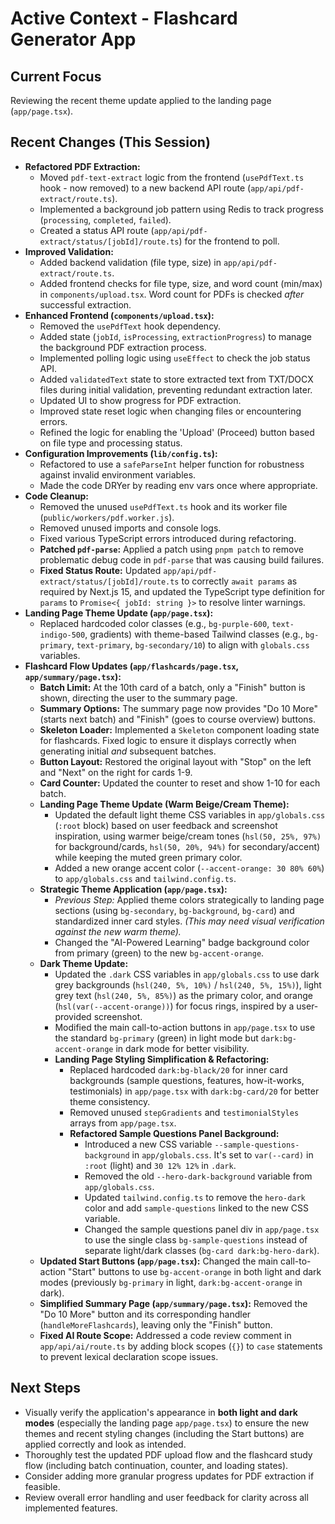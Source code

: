# Active Context - Flashcard Generator App

## Current Focus

Reviewing the recent theme update applied to the landing page (`app/page.tsx`).

## Recent Changes (This Session)

- **Refactored PDF Extraction:**
    - Moved `pdf-text-extract` logic from the frontend (`usePdfText.ts` hook - now removed) to a new backend API route (`app/api/pdf-extract/route.ts`).
    - Implemented a background job pattern using Redis to track progress (`processing`, `completed`, `failed`).
    - Created a status API route (`app/api/pdf-extract/status/[jobId]/route.ts`) for the frontend to poll.
- **Improved Validation:**
    - Added backend validation (file type, size) in `app/api/pdf-extract/route.ts`.
    - Added frontend checks for file type, size, and word count (min/max) in `components/upload.tsx`. Word count for PDFs is checked *after* successful extraction.
- **Enhanced Frontend (`components/upload.tsx`):**
    - Removed the `usePdfText` hook dependency.
    - Added state (`jobId`, `isProcessing`, `extractionProgress`) to manage the background PDF extraction process.
    - Implemented polling logic using `useEffect` to check the job status API.
    - Added `validatedText` state to store extracted text from TXT/DOCX files during initial validation, preventing redundant extraction later.
    - Updated UI to show progress for PDF extraction.
    - Improved state reset logic when changing files or encountering errors.
    - Refined the logic for enabling the 'Upload' (Proceed) button based on file type and processing status.
- **Configuration Improvements (`lib/config.ts`):**
    - Refactored to use a `safeParseInt` helper function for robustness against invalid environment variables.
    - Made the code DRYer by reading env vars once where appropriate.
- **Code Cleanup:**
    - Removed the unused `usePdfText.ts` hook and its worker file (`public/workers/pdf.worker.js`).
    - Removed unused imports and console logs.
    - Fixed various TypeScript errors introduced during refactoring.
    - **Patched `pdf-parse`:** Applied a patch using `pnpm patch` to remove problematic debug code in `pdf-parse` that was causing build failures.
    - **Fixed Status Route:** Updated `app/api/pdf-extract/status/[jobId]/route.ts` to correctly `await params` as required by Next.js 15, and updated the TypeScript type definition for `params` to `Promise<{ jobId: string }>` to resolve linter warnings.
- **Landing Page Theme Update (`app/page.tsx`):**
    - Replaced hardcoded color classes (e.g., `bg-purple-600`, `text-indigo-500`, gradients) with theme-based Tailwind classes (e.g., `bg-primary`, `text-primary`, `bg-secondary/10`) to align with `globals.css` variables.
- **Flashcard Flow Updates (`app/flashcards/page.tsx`, `app/summary/page.tsx`):**
    - **Batch Limit:** At the 10th card of a batch, only a "Finish" button is shown, directing the user to the summary page.
    - **Summary Options:** The summary page now provides "Do 10 More" (starts next batch) and "Finish" (goes to course overview) buttons.
    - **Skeleton Loader:** Implemented a `Skeleton` component loading state for flashcards. Fixed logic to ensure it displays correctly when generating initial *and* subsequent batches.
    - **Button Layout:** Restored the original layout with "Stop" on the left and "Next" on the right for cards 1-9.
    - **Card Counter:** Updated the counter to reset and show 1-10 for each batch.
    - **Landing Page Theme Update (Warm Beige/Cream Theme):**
        - Updated the default light theme CSS variables in `app/globals.css` (`:root` block) based on user feedback and screenshot inspiration, using warmer beige/cream tones (`hsl(50, 25%, 97%)` for background/cards, `hsl(50, 20%, 94%)` for secondary/accent) while keeping the muted green primary color.
        - Added a new orange accent color (`--accent-orange: 30 80% 60%`) to `app/globals.css` and `tailwind.config.ts`.
    - **Strategic Theme Application (`app/page.tsx`):**
        - *Previous Step:* Applied theme colors strategically to landing page sections (using `bg-secondary`, `bg-background`, `bg-card`) and standardized inner card styles. *(This may need visual verification against the new warm theme).*
        - Changed the "AI-Powered Learning" badge background color from primary (green) to the new `bg-accent-orange`.
    - **Dark Theme Update:**
        - Updated the `.dark` CSS variables in `app/globals.css` to use dark grey backgrounds (`hsl(240, 5%, 10%)` / `hsl(240, 5%, 15%)`), light grey text (`hsl(240, 5%, 85%)`) as the primary color, and orange (`hsl(var(--accent-orange))`) for focus rings, inspired by a user-provided screenshot.
        - Modified the main call-to-action buttons in `app/page.tsx` to use the standard `bg-primary` (green) in light mode but `dark:bg-accent-orange` in dark mode for better visibility.
        - **Landing Page Styling Simplification & Refactoring:**
            - Replaced hardcoded `dark:bg-black/20` for inner card backgrounds (sample questions, features, how-it-works, testimonials) in `app/page.tsx` with `dark:bg-card/20` for better theme consistency.
            - Removed unused `stepGradients` and `testimonialStyles` arrays from `app/page.tsx`.
            - **Refactored Sample Questions Panel Background:**
                - Introduced a new CSS variable `--sample-questions-background` in `app/globals.css`. It's set to `var(--card)` in `:root` (light) and `30 12% 12%` in `.dark`.
                - Removed the old `--hero-dark-background` variable from `app/globals.css`.
                - Updated `tailwind.config.ts` to remove the `hero-dark` color and add `sample-questions` linked to the new CSS variable.
                - Changed the sample questions panel div in `app/page.tsx` to use the single class `bg-sample-questions` instead of separate light/dark classes (`bg-card dark:bg-hero-dark`).
    - **Updated Start Buttons (`app/page.tsx`):** Changed the main call-to-action "Start" buttons to use `bg-accent-orange` in both light and dark modes (previously `bg-primary` in light, `dark:bg-accent-orange` in dark).
    - **Simplified Summary Page (`app/summary/page.tsx`):** Removed the "Do 10 More" button and its corresponding handler (`handleMoreFlashcards`), leaving only the "Finish" button.
    - **Fixed AI Route Scope:** Addressed a code review comment in `app/api/ai/route.ts` by adding block scopes (`{}`) to `case` statements to prevent lexical declaration scope issues.

## Next Steps

- Visually verify the application's appearance in **both light and dark modes** (especially the landing page `app/page.tsx`) to ensure the new themes and recent styling changes (including the Start buttons) are applied correctly and look as intended.
- Thoroughly test the updated PDF upload flow and the flashcard study flow (including batch continuation, counter, and loading states).
- Consider adding more granular progress updates for PDF extraction if feasible.
- Review overall error handling and user feedback for clarity across all implemented features.
